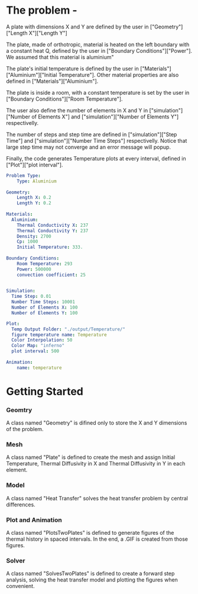 # The problem -


A plate with dimensions X and Y are defined by the user in ["Geometry"]["Length X"]["Length Y"]

The plate, made of orthotropic, material is heated on the left boundary with a constant heat Q, defined by the user in ["Boundary Conditions"]["Power"]. We assumed that this material is aluminium"

The plate's initial temperature is defined by the user in ["Materials"]["Aluminium"]["Initial Temperature"]. Other material properties are also defined in ["Materials"]["Aluminium"].

The plate is inside a room, with a constant temperature is set by the user in ["Boundary Conditions"]["Room Temperature"].

The user also define the number of elements in X and Y in ["simulation"]["Number of Elements X"] and ["simulation"]["Number of Elements Y"] respectivelly.

The number of steps and step time are defined in ["simulation"]["Step Time"] and ["simulation"]["Number Time Steps"] respectivelly. Notice that large step time may not converge and an error message will popup.

Finally, the code generates Temperature plots at every interval, defined in ["Plot"]["plot interval"].



```yaml
Problem Type:
    Type: Aluminium
    
Geometry:
    Length X: 0.2
    Length Y: 0.2
 
Materials:
  Aluminium:
    Thermal Conductivity X: 237
    Thermal Conductivity Y: 237
    Density: 2700
    Cp: 1000
    Initial Temperature: 333.
    
Boundary Conditions:
    Room Temperature: 293
    Power: 500000
    convection coefficient: 25
    

Simulation:
  Time Step: 0.01
  Number Time Steps: 10001
  Number of Elements X: 100 
  Number of Elements Y: 100

Plot:
  Temp Output Folder: "./output/Temperature/"
  figure temperature name: Temperature
  Color Interpolation: 50
  Color Map: "inferno"
  plot interval: 500
  
Animation:
    name: temperature

```


# Getting Started


### Geomtry
A class named "Geometry" is difined only to store the X and Y dimensions of the problem.
### Mesh
A class named "Plate" is defined to create the mesh and assign Initial Temperature, Thermal Diffusivity in X and Thermal Diffusivity in Y in each element.
### Model
A class named "Heat Transfer" solves the heat transfer problem by central differences.
### Plot and Animation
A class named "PlotsTwoPlates" is defined to generate figures of the thermal history in spaced intervals. In the end, a .GIF is created from those figures.
### Solver
A class named "SolvesTwoPlates" is defined to create a forward step analysis, solving the heat transfer model and plotting the figures when convenient.